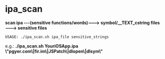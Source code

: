 # ipa_scan

**scan ipa ---(sensitive functions/words)---> symbol/__TEXT_cstring files ---> sensitive files**


`USAGE: ./ipa_scan.sh ipa_file sensitive_strings`

e.g.: **./ipa_scan.sh YouriOSApp.ipa \\"pgyer.com\\|fir.im\\|JSPatch\\|dlopen\\|dlsym\\"**

